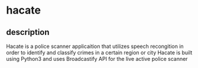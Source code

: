 # hacate

## description
Hacate is a police scanner applicaition that utilizes speech recongition in order to identify and classify crimes in a certain region or city
Hacate is built using Python3 and uses Broadcastify API for the live active police scanner
